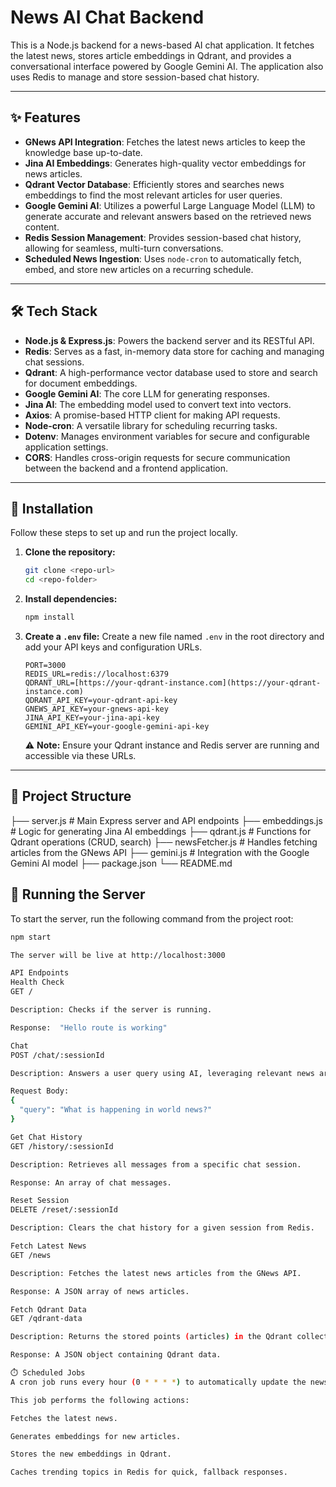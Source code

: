 # News AI Chat Backend

This is a Node.js backend for a news-based AI chat application. It fetches the latest news, stores article embeddings in Qdrant, and provides a conversational interface powered by Google Gemini AI. The application also uses Redis to manage and store session-based chat history.

---

## ✨ Features

- **GNews API Integration**: Fetches the latest news articles to keep the knowledge base up-to-date.
- **Jina AI Embeddings**: Generates high-quality vector embeddings for news articles.
- **Qdrant Vector Database**: Efficiently stores and searches news embeddings to find the most relevant articles for user queries.
- **Google Gemini AI**: Utilizes a powerful Large Language Model (LLM) to generate accurate and relevant answers based on the retrieved news content.
- **Redis Session Management**: Provides session-based chat history, allowing for seamless, multi-turn conversations.
- **Scheduled News Ingestion**: Uses `node-cron` to automatically fetch, embed, and store new articles on a recurring schedule.

---

## 🛠️ Tech Stack

- **Node.js & Express.js**: Powers the backend server and its RESTful API.
- **Redis**: Serves as a fast, in-memory data store for caching and managing chat sessions.
- **Qdrant**: A high-performance vector database used to store and search for document embeddings.
- **Google Gemini AI**: The core LLM for generating responses.
- **Jina AI**: The embedding model used to convert text into vectors.
- **Axios**: A promise-based HTTP client for making API requests.
- **Node-cron**: A versatile library for scheduling recurring tasks.
- **Dotenv**: Manages environment variables for secure and configurable application settings.
- **CORS**: Handles cross-origin requests for secure communication between the backend and a frontend application.

---

## 🚀 Installation

Follow these steps to set up and run the project locally.

1.  **Clone the repository:**
    ```bash
    git clone <repo-url>
    cd <repo-folder>
    ```

2.  **Install dependencies:**
    ```bash
    npm install
    ```

3.  **Create a `.env` file:**
    Create a new file named `.env` in the root directory and add your API keys and configuration URLs.
    ```env
    PORT=3000
    REDIS_URL=redis://localhost:6379
    QDRANT_URL=[https://your-qdrant-instance.com](https://your-qdrant-instance.com)
    QDRANT_API_KEY=your-qdrant-api-key
    GNEWS_API_KEY=your-gnews-api-key
    JINA_API_KEY=your-jina-api-key
    GEMINI_API_KEY=your-google-gemini-api-key
    ```
    ⚠️ **Note:** Ensure your Qdrant instance and Redis server are running and accessible via these URLs.

---

## 📂 Project Structure  
├── server.js            # Main Express server and API endpoints
├── embeddings.js        # Logic for generating Jina AI embeddings
├── qdrant.js            # Functions for Qdrant operations (CRUD, search)
├── newsFetcher.js       # Handles fetching articles from the GNews API
├── gemini.js            # Integration with the Google Gemini AI model
├── package.json
└── README.md

## 🏃 Running the Server

To start the server, run the following command from the project root:

```bash
npm start

The server will be live at http://localhost:3000

API Endpoints
Health Check
GET /

Description: Checks if the server is running.

Response:  "Hello route is working"

Chat
POST /chat/:sessionId

Description: Answers a user query using AI, leveraging relevant news articles. It also stores the conversation history in Redis.

Request Body:
{
  "query": "What is happening in world news?"
}

Get Chat History
GET /history/:sessionId

Description: Retrieves all messages from a specific chat session.

Response: An array of chat messages.

Reset Session
DELETE /reset/:sessionId

Description: Clears the chat history for a given session from Redis.

Fetch Latest News
GET /news

Description: Fetches the latest news articles from the GNews API.

Response: A JSON array of news articles.

Fetch Qdrant Data
GET /qdrant-data

Description: Returns the stored points (articles) in the Qdrant collection for debugging purposes.

Response: A JSON object containing Qdrant data.

⏱️ Scheduled Jobs
A cron job runs every hour (0 * * * *) to automatically update the news articles.

This job performs the following actions:

Fetches the latest news.

Generates embeddings for new articles.

Stores the new embeddings in Qdrant.

Caches trending topics in Redis for quick, fallback responses.
